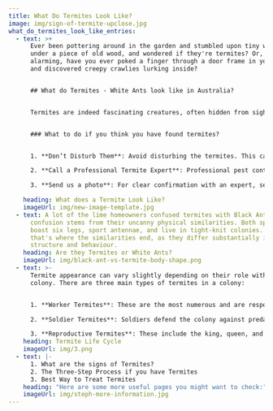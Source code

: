 ```yaml
---
title: What Do Termites Look Like?
image: img/sign-of-termite-upclose.jpg
what_do_termites_look_like_entries:
  - text: >+
      Ever been pottering around in the garden and stumbled upon tiny white bugs
      under a piece of old wood, and wondered if they're termites? Or, even more
      alarming, have you ever poked a finger through a door frame in your house
      and discovered creepy crawlies lurking inside?


      ## What do Termites - White Ants look like in Australia?


      Termites are indeed fascinating creatures, often hidden from sight. They are small, soft-bodied insects that live in large colonies. 


      ### What to do if you think you have found termites?


      1. **Don’t Disturb Them**: Avoid disturbing the termites. This can cause them to scatter potentially making it harder to eradicate them.

      2. **Call a Professional Termite Expert**: Professional pest controllers have the skills, experience, and equipment necessary to effectively deal with termite problems. They can assess the situation, identify the termite species, and determine the best course of action.

      3. **Send us a photo**: For clear confirmation with an expert, send us a photo for quick and free identification. 

    heading: What does a Termite Look Like?
    imageUrl: img/new-image-template.jpg
  - text: A lot of the lime homeowners confused termites with Black Ants. The
      confusion stems from their uncanny physical similarities. Both species
      boast six legs, sport antennae, and live in tight-knit colonies. However,
      that's where the similarities end, as they differ substantially in body
      structure and behaviour.
    heading: Are they Termites or White Ants?
    imageUrl: img/black-ant-vs-termite-body-shape.png
  - text: >-
      Termite appearance can vary slightly depending on their role within the
      colony. There are three main types of termites in a colony: 


      1. **Worker Termites**: These are the most numerous and are responsible for feeding the colony, building and repairing the nest, and taking care of the young. They are typically about 1/4 to 1/2 inch long, cream-colored, and have no wings.

      2. **Soldier Termites**: Soldiers defend the colony against predators like ants. They are similar in size to workers but can be distinguished by their larger, darker heads and strong mandibles (jaws).

      3. **Reproductive Termites**: These include the king, queen, and alates (winged termites). The queen is much larger than the other termites and can live for several years, laying thousands of eggs. Alates are the ones you might see during certain times of the year when they swarm to start new colonies.
    heading: Termite Life Cycle
    imageUrl: img/3.png
  - text: |-
      1. What are the signs of Termites?
      2. The Three-Step Process if you have Termites
      3. Best Way to Treat Termites
    heading: "Here are some more useful pages you might want to check:"
    imageUrl: img/steph-more-information.jpg
---
```

